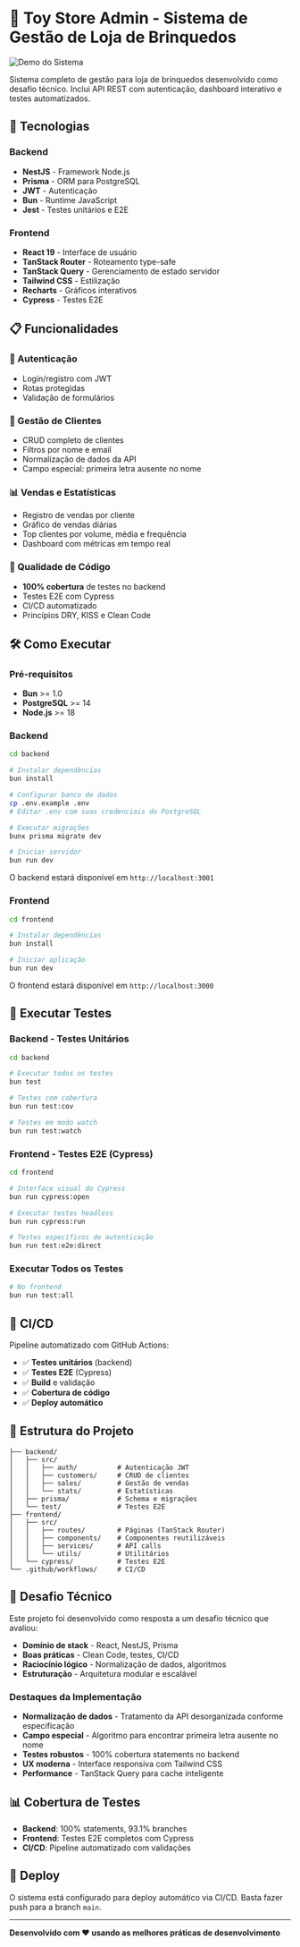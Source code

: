 # 🧸 Toy Store Admin - Sistema de Gestão de Loja de Brinquedos

![Demo do Sistema](./demo.gif)

Sistema completo de gestão para loja de brinquedos desenvolvido como desafio técnico. Inclui API REST com autenticação, dashboard interativo e testes automatizados.

## 🚀 Tecnologias

### Backend
- **NestJS** - Framework Node.js
- **Prisma** - ORM para PostgreSQL
- **JWT** - Autenticação
- **Bun** - Runtime JavaScript
- **Jest** - Testes unitários e E2E

### Frontend
- **React 19** - Interface de usuário
- **TanStack Router** - Roteamento type-safe
- **TanStack Query** - Gerenciamento de estado servidor
- **Tailwind CSS** - Estilização
- **Recharts** - Gráficos interativos
- **Cypress** - Testes E2E

## 📋 Funcionalidades

### 🔐 Autenticação
- Login/registro com JWT
- Rotas protegidas
- Validação de formulários

### 👥 Gestão de Clientes
- CRUD completo de clientes
- Filtros por nome e email
- Normalização de dados da API
- Campo especial: primeira letra ausente no nome

### 📊 Vendas e Estatísticas
- Registro de vendas por cliente
- Gráfico de vendas diárias
- Top clientes por volume, média e frequência
- Dashboard com métricas em tempo real

### 🧪 Qualidade de Código
- **100% cobertura** de testes no backend
- Testes E2E com Cypress
- CI/CD automatizado
- Princípios DRY, KISS e Clean Code

## 🛠️ Como Executar

### Pré-requisitos
- **Bun** >= 1.0
- **PostgreSQL** >= 14
- **Node.js** >= 18

### Backend

```bash
cd backend

# Instalar dependências
bun install

# Configurar banco de dados
cp .env.example .env
# Editar .env com suas credenciais do PostgreSQL

# Executar migrações
bunx prisma migrate dev

# Iniciar servidor
bun run dev
```

O backend estará disponível em `http://localhost:3001`

### Frontend

```bash
cd frontend

# Instalar dependências
bun install

# Iniciar aplicação
bun run dev
```

O frontend estará disponível em `http://localhost:3000`

## 🧪 Executar Testes

### Backend - Testes Unitários
```bash
cd backend

# Executar todos os testes
bun test

# Testes com cobertura
bun run test:cov

# Testes em modo watch
bun run test:watch
```

### Frontend - Testes E2E (Cypress)
```bash
cd frontend

# Interface visual do Cypress
bun run cypress:open

# Executar testes headless
bun run cypress:run

# Testes específicos de autenticação
bun run test:e2e:direct
```

### Executar Todos os Testes
```bash
# No frontend
bun run test:all
```

## 🔄 CI/CD

Pipeline automatizado com GitHub Actions:

- ✅ **Testes unitários** (backend)
- ✅ **Testes E2E** (Cypress)
- ✅ **Build** e validação
- ✅ **Cobertura de código**
- ✅ **Deploy automático**

## 📁 Estrutura do Projeto

```
├── backend/
│   ├── src/
│   │   ├── auth/          # Autenticação JWT
│   │   ├── customers/     # CRUD de clientes
│   │   ├── sales/         # Gestão de vendas
│   │   └── stats/         # Estatísticas
│   ├── prisma/            # Schema e migrações
│   └── test/              # Testes E2E
├── frontend/
│   ├── src/
│   │   ├── routes/        # Páginas (TanStack Router)
│   │   ├── components/    # Componentes reutilizáveis
│   │   ├── services/      # API calls
│   │   └── utils/         # Utilitários
│   └── cypress/           # Testes E2E
└── .github/workflows/     # CI/CD
```

## 🎯 Desafio Técnico

Este projeto foi desenvolvido como resposta a um desafio técnico que avaliou:

- **Domínio de stack** - React, NestJS, Prisma
- **Boas práticas** - Clean Code, testes, CI/CD
- **Raciocínio lógico** - Normalização de dados, algoritmos
- **Estruturação** - Arquitetura modular e escalável

### Destaques da Implementação

- **Normalização de dados** - Tratamento da API desorganizada conforme especificação
- **Campo especial** - Algoritmo para encontrar primeira letra ausente no nome
- **Testes robustos** - 100% cobertura statements no backend
- **UX moderna** - Interface responsiva com Tailwind CSS
- **Performance** - TanStack Query para cache inteligente

## 📊 Cobertura de Testes

- **Backend**: 100% statements, 93.1% branches
- **Frontend**: Testes E2E completos com Cypress
- **CI/CD**: Pipeline automatizado com validações

## 🚀 Deploy

O sistema está configurado para deploy automático via CI/CD. Basta fazer push para a branch `main`.

---

**Desenvolvido com ❤️ usando as melhores práticas de desenvolvimento**